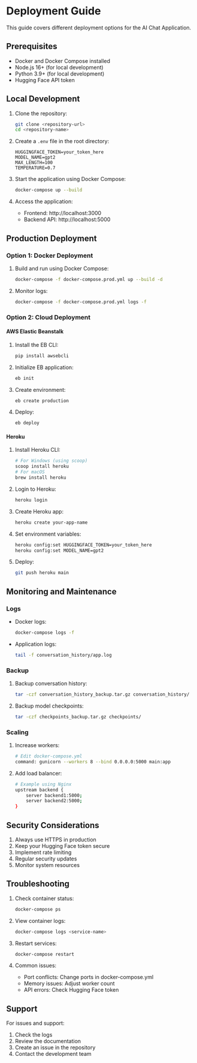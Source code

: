 # Deployment Guide

This guide covers different deployment options for the AI Chat Application.

## Prerequisites

- Docker and Docker Compose installed
- Node.js 16+ (for local development)
- Python 3.9+ (for local development)
- Hugging Face API token

## Local Development

1. Clone the repository:

   ```bash
   git clone <repository-url>
   cd <repository-name>
   ```

2. Create a `.env` file in the root directory:

   ```
   HUGGINGFACE_TOKEN=your_token_here
   MODEL_NAME=gpt2
   MAX_LENGTH=100
   TEMPERATURE=0.7
   ```

3. Start the application using Docker Compose:

   ```bash
   docker-compose up --build
   ```

4. Access the application:
   - Frontend: http://localhost:3000
   - Backend API: http://localhost:5000

## Production Deployment

### Option 1: Docker Deployment

1. Build and run using Docker Compose:

   ```bash
   docker-compose -f docker-compose.prod.yml up --build -d
   ```

2. Monitor logs:
   ```bash
   docker-compose -f docker-compose.prod.yml logs -f
   ```

### Option 2: Cloud Deployment

#### AWS Elastic Beanstalk

1. Install the EB CLI:

   ```bash
   pip install awsebcli
   ```

2. Initialize EB application:

   ```bash
   eb init
   ```

3. Create environment:

   ```bash
   eb create production
   ```

4. Deploy:
   ```bash
   eb deploy
   ```

#### Heroku

1. Install Heroku CLI:

   ```bash
   # For Windows (using scoop)
   scoop install heroku
   # For macOS
   brew install heroku
   ```

2. Login to Heroku:

   ```bash
   heroku login
   ```

3. Create Heroku app:

   ```bash
   heroku create your-app-name
   ```

4. Set environment variables:

   ```bash
   heroku config:set HUGGINGFACE_TOKEN=your_token_here
   heroku config:set MODEL_NAME=gpt2
   ```

5. Deploy:
   ```bash
   git push heroku main
   ```

## Monitoring and Maintenance

### Logs

- Docker logs:

  ```bash
  docker-compose logs -f
  ```

- Application logs:
  ```bash
  tail -f conversation_history/app.log
  ```

### Backup

1. Backup conversation history:

   ```bash
   tar -czf conversation_history_backup.tar.gz conversation_history/
   ```

2. Backup model checkpoints:
   ```bash
   tar -czf checkpoints_backup.tar.gz checkpoints/
   ```

### Scaling

1. Increase workers:

   ```bash
   # Edit docker-compose.yml
   command: gunicorn --workers 8 --bind 0.0.0.0:5000 main:app
   ```

2. Add load balancer:
   ```bash
   # Example using Nginx
   upstream backend {
       server backend1:5000;
       server backend2:5000;
   }
   ```

## Security Considerations

1. Always use HTTPS in production
2. Keep your Hugging Face token secure
3. Implement rate limiting
4. Regular security updates
5. Monitor system resources

## Troubleshooting

1. Check container status:

   ```bash
   docker-compose ps
   ```

2. View container logs:

   ```bash
   docker-compose logs <service-name>
   ```

3. Restart services:

   ```bash
   docker-compose restart
   ```

4. Common issues:
   - Port conflicts: Change ports in docker-compose.yml
   - Memory issues: Adjust worker count
   - API errors: Check Hugging Face token

## Support

For issues and support:

1. Check the logs
2. Review the documentation
3. Create an issue in the repository
4. Contact the development team
